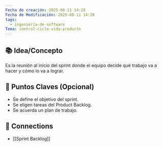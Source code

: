 ```yaml
---
Fecha de creación: 2025-08-11 14:28
Fecha de Modificación: 2025-08-11 14:28
tags:
  - ingeniería-de-software
Tema: control-ciclo-vida-producto
---
```



## 📚 Idea/Concepto 
Es la reunión al inicio del sprint donde el equipo decide qué trabajo va a hacer y cómo lo va a lograr.

## 📌 Puntos Claves (Opcional)
- Se define el objetivo del sprint.
- Se eligen tareas del Product Backlog.
- Se acuerda un plan de trabajo.

## 🔗 Connections
- [[Sprint Backlog]]

